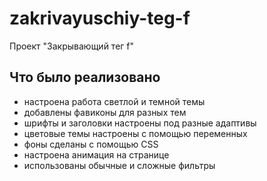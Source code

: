 # zakrivayuschiy-teg-f
Проект "Закрывающий тег f"
## Что было реализовано
* настроена работа светлой и темной темы
* добавлены фавиконы для разных тем
* шрифты и заголовки настроены под разные адаптивы
* цветовые темы настроены с помощью переменных
* фоны сделаны с помощью CSS
* настроена анимация на странице
* использованы обычные и сложные фильтры
